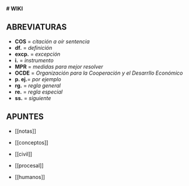**# WIKI**


## ABREVIATURAS

+ **COS**   = *citación a oír sentencia*
+ **df.**   = *definición*
+ **excp.** = *excepción*
+ **i.**   = *instrumento*
+ **MPR**   = *medidas para mejor resolver*
+ **OCDE**  = *Organización para la Cooperación y el Desarrllo Económico*
+ **p. ej.**= *por ejemplo*
+ **rg.**   = *regla general*
+ **re.**   = *regla especial*
+ **ss.**   = *siguiente*




## APUNTES


* [[notas]]
* [[conceptos]]


* [[civil]]
* [[procesal]]
* [[humanos]]
